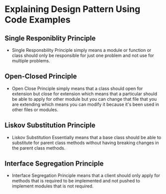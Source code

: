 # Explaining Design Pattern Using Code Examples

## Single Responiblity Principle 

- Single Responsbility Principle simply means a module or function or class should only be responsible for just one problem and not use for multiple problems.

## Open-Closed Principle 

- Open Close Principle simply means that a class should open for extension but close for extension which means that a particular should be able to apply for other module but you can change that file that you are extending which means you can modify it because it's been used in other files or modules.

## Liskov Substitution Principle 

- Liskov Substitution Essentially means that a base class should be able to substitute for parent class methods without having breaking changes in the parent class methods.

## Interface Segregation Principle 

- Interface Segregation Principle means that a client should only apply for methods that is required to be implemented and not pushed to implement modules that is not required.